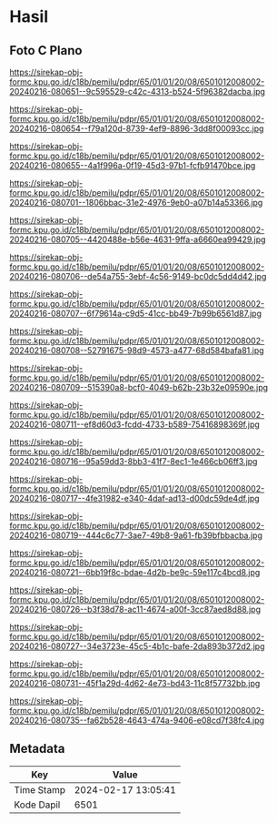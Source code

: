 # Hasil

## Foto C Plano

https://sirekap-obj-formc.kpu.go.id/c18b/pemilu/pdpr/65/01/01/20/08/6501012008002-20240216-080651--9c595529-c42c-4313-b524-5f96382dacba.jpg

https://sirekap-obj-formc.kpu.go.id/c18b/pemilu/pdpr/65/01/01/20/08/6501012008002-20240216-080654--f79a120d-8739-4ef9-8896-3dd8f00093cc.jpg

https://sirekap-obj-formc.kpu.go.id/c18b/pemilu/pdpr/65/01/01/20/08/6501012008002-20240216-080655--4a1f996a-0f19-45d3-97b1-fcfb91470bce.jpg

https://sirekap-obj-formc.kpu.go.id/c18b/pemilu/pdpr/65/01/01/20/08/6501012008002-20240216-080701--1806bbac-31e2-4976-9eb0-a07b14a53366.jpg

https://sirekap-obj-formc.kpu.go.id/c18b/pemilu/pdpr/65/01/01/20/08/6501012008002-20240216-080705--4420488e-b56e-4631-9ffa-a6660ea99429.jpg

https://sirekap-obj-formc.kpu.go.id/c18b/pemilu/pdpr/65/01/01/20/08/6501012008002-20240216-080706--de54a755-3ebf-4c56-9149-bc0dc5dd4d42.jpg

https://sirekap-obj-formc.kpu.go.id/c18b/pemilu/pdpr/65/01/01/20/08/6501012008002-20240216-080707--6f79614a-c9d5-41cc-bb49-7b99b6561d87.jpg

https://sirekap-obj-formc.kpu.go.id/c18b/pemilu/pdpr/65/01/01/20/08/6501012008002-20240216-080708--52791675-98d9-4573-a477-68d584bafa81.jpg

https://sirekap-obj-formc.kpu.go.id/c18b/pemilu/pdpr/65/01/01/20/08/6501012008002-20240216-080709--515390a8-bcf0-4049-b62b-23b32e09590e.jpg

https://sirekap-obj-formc.kpu.go.id/c18b/pemilu/pdpr/65/01/01/20/08/6501012008002-20240216-080711--ef8d60d3-fcdd-4733-b589-75416898369f.jpg

https://sirekap-obj-formc.kpu.go.id/c18b/pemilu/pdpr/65/01/01/20/08/6501012008002-20240216-080716--95a59dd3-8bb3-41f7-8ec1-1e466cb06ff3.jpg

https://sirekap-obj-formc.kpu.go.id/c18b/pemilu/pdpr/65/01/01/20/08/6501012008002-20240216-080717--4fe31982-e340-4daf-ad13-d00dc59de4df.jpg

https://sirekap-obj-formc.kpu.go.id/c18b/pemilu/pdpr/65/01/01/20/08/6501012008002-20240216-080719--444c6c77-3ae7-49b8-9a61-fb39bfbbacba.jpg

https://sirekap-obj-formc.kpu.go.id/c18b/pemilu/pdpr/65/01/01/20/08/6501012008002-20240216-080721--6bb19f8c-bdae-4d2b-be9c-59e117c4bcd8.jpg

https://sirekap-obj-formc.kpu.go.id/c18b/pemilu/pdpr/65/01/01/20/08/6501012008002-20240216-080726--b3f38d78-ac11-4674-a00f-3cc87aed8d88.jpg

https://sirekap-obj-formc.kpu.go.id/c18b/pemilu/pdpr/65/01/01/20/08/6501012008002-20240216-080727--34e3723e-45c5-4b1c-bafe-2da893b372d2.jpg

https://sirekap-obj-formc.kpu.go.id/c18b/pemilu/pdpr/65/01/01/20/08/6501012008002-20240216-080731--45f1a29d-4d62-4e73-bd43-11c8f57732bb.jpg

https://sirekap-obj-formc.kpu.go.id/c18b/pemilu/pdpr/65/01/01/20/08/6501012008002-20240216-080735--fa62b528-4643-474a-9406-e08cd7f38fc4.jpg


## Metadata

| Key        | Value               |
| ---------- | ------------------- |
| Time Stamp | 2024-02-17 13:05:41 |
| Kode Dapil | 6501                |



